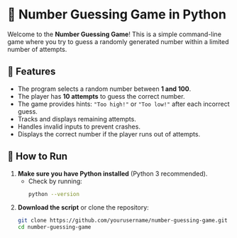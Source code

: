 # 🎯 Number Guessing Game in Python

Welcome to the **Number Guessing Game**! This is a simple command-line game where you try to guess a randomly generated number within a limited number of attempts. 

## 📌 Features
- The program selects a random number between **1 and 100**.
- The player has **10 attempts** to guess the correct number.
- The game provides hints: `"Too high!"` or `"Too low!"` after each incorrect guess.
- Tracks and displays remaining attempts.
- Handles invalid inputs to prevent crashes.
- Displays the correct number if the player runs out of attempts.

## 🚀 How to Run
1. **Make sure you have Python installed** (Python 3 recommended).  
   - Check by running:  
     ```sh
     python --version
     ```
2. **Download the script** or clone the repository:
   ```sh
   git clone https://github.com/yourusername/number-guessing-game.git
   cd number-guessing-game
